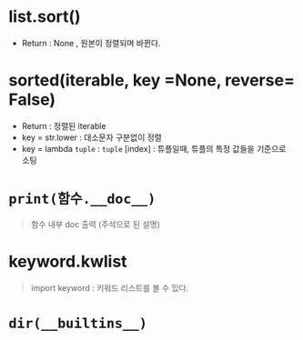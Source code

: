 # list.sort()

- Return : None , 원본이 정렬되며 바뀐다.

# sorted(iterable, key =None, reverse= False)

- Return : 정렬된 iterable
- key = str.lower : 대소문자 구분없이 정렬
- key  = lambda `tuple` : `tuple` [index] : 튜플일때, 튜플의 특정 값들을 기준으로 소팅 

# `print(함수.__doc__)`

> 함수 내부 doc 출력 (주석으로 된 설명)

# keyword.kwlist

> import keyword : 키워드 리스트를 볼 수 있다.



# `dir(__builtins__)`

